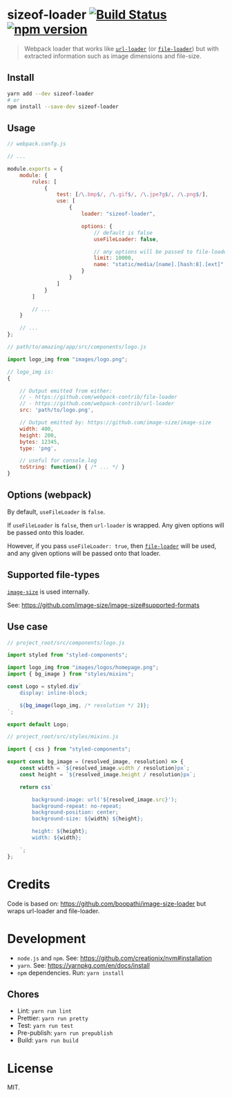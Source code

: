sizeof-loader [![Build Status](https://travis-ci.org/dashed/sizeof-loader.svg)](https://travis-ci.org/dashed/sizeof-loader) [![npm version](https://img.shields.io/npm/v/sizeof-loader.svg?style=flat)](https://www.npmjs.com/package/sizeof-loader)
==============

> Webpack loader that works like [`url-loader`](https://github.com/webpack-contrib/url-loader) (or [`file-loader`](https://github.com/webpack-contrib/file-loader)) but with extracted information such as image dimensions and file-size.

## Install

```sh
yarn add --dev sizeof-loader
# or
npm install --save-dev sizeof-loader
```

## Usage

```js
// webpack.confg.js

// ...

module.exports = {
    module: {
        rules: [
            {
                test: [/\.bmp$/, /\.gif$/, /\.jpe?g$/, /\.png$/],
                use: [
                    {
                        loader: "sizeof-loader",

                        options: {
                            // default is false
                            useFileLoader: false,

                            // any options will be passed to file-loader or url-loader
                            limit: 10000,
                            name: "static/media/[name].[hash:8].[ext]"
                        }
                    }
                ]
            }
        ]

        // ...
    }

    // ...
};

```

```js
// path/to/amazing/app/src/components/logo.js

import logo_img from "images/logo.png";

// logo_img is:
{

    // Output emitted from either:
    // - https://github.com/webpack-contrib/file-loader
    // - https://github.com/webpack-contrib/url-loader
    src: 'path/to/logo.png',

    // Output emitted by: https://github.com/image-size/image-size
    width: 400,
    height: 200,
    bytes: 12345,
    type: 'png',

    // useful for console.log
    toString: function() { /* ... */ }
}
```

## Options (webpack)

By default, `useFileLoader` is `false`.

If `useFileLoader` is `false`, then `url-loader` is wrapped. Any given options will be passed onto this loader.

However, if you pass `useFileLoader: true`, then [`file-loader`](https://github.com/webpack-contrib/file-loader) will be used, and any given options will be passed onto that loader.

## Supported file-types

[`image-size`](https://github.com/image-size/image-size) is used internally.

See: https://github.com/image-size/image-size#supported-formats

## Use case

```js
// project_root/src/components/logo.js

import styled from "styled-components";

import logo_img from "images/logos/homepage.png";
import { bg_image } from "styles/mixins";

const Logo = styled.div`
    display: inline-block;

    ${bg_image(logo_img, /* resolution */ 2)};
`;

export default Logo;
```

```js
// project_root/src/styles/mixins.js

import { css } from "styled-components";

export const bg_image = (resolved_image, resolution) => {
    const width = `${resolved_image.width / resolution}px`;
    const height = `${resolved_image.height / resolution}px`;

    return css`

        background-image: url('${resolved_image.src}');
        background-repeat: no-repeat;
        background-position: center;
        background-size: ${width} ${height};

        height: ${height};
        width: ${width};

    `;
};
```

Credits
=======

Code is based on: https://github.com/boopathi/image-size-loader but wraps url-loader and file-loader.

Development
===========

- `node.js` and `npm`. See: https://github.com/creationix/nvm#installation
- `yarn`. See: https://yarnpkg.com/en/docs/install
- `npm` dependencies. Run: `yarn install`

## Chores

- Lint: `yarn run lint`
- Prettier: `yarn run pretty`
- Test: `yarn run test`
- Pre-publish: `yarn run prepublish`
- Build: `yarn run build`

License
=======

MIT.
